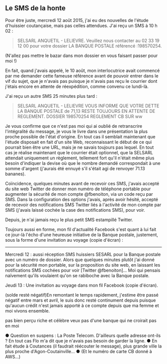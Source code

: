 ## Le SMS de la honte

Pour être juste, mercredi 12 août 2015, j'ai eu des nouvelles de l'étude d'huissier coutançaise, mais pas celles attendues. J'ai reçu un SMS à 10 h 02 :

> SELSARL ANQUETIL - LELIEVRE. Veuillez nous contacter au 02 33 19 12 00 pour votre dossier LA BANQUE POSTALE référencé :198570254.

(N'allez pas mettre le bazar dans mon dossier en vous faisant passer pour moi !)

En fait, quand j'avais appelé, le 10 août, mon interlocutrice avait commencé par me demander cette fameuse référence avant de pouvoir entrer dans le vif du sujet, que je n'avais pas puisque je n'avais pas reçu le courrier dont j'étais encore en attente de réexpédition, comme convenu ce lundi-là.

J'ai reçu un autre SMS 25 minutes plus tard :

> SELSARL ANQUETIL - LELIEVRE VOUS INFORME QUE VOTRE DETTE LA BANQUE POSTALE de 71,13 RESTE TOUJOURS EN ATTENTE DE REGLEMENT. DOSSIER 198570254 REGLEMENT CB SUR ww

Je vous confirme que ce n'est pas moi qui ai oublié de retranscrire l'intégralité du message, je vous le livre dans une présentation la plus proche possible de l'état d'origine. En tout cas il semblait maintenant que l'étude disposait en fait d'un site Web, reconnaissant le début de ce qui pourrait bien être une URL, mais je ne savais toujours pas lequel. En tout cas je réalise maintenant que le courrier était optionnel, que la SELSARL attendait uniquement un règlement, tellement fort qu'il n'était même plus besoin d'indiquer la devise où que le nombre demandé correspondait à une somme d'argent (j'aurais été ennuyé s'il s'était agi de renvoyer 71.13 bananes).

Coïncidence, quelques minutes avant de recevoir ces SMS, j'avais accepté du site web Twitter de donner mon numéro de téléphone portable pour augmenter la sécurité de mon compte @fbenoiton, via un code reçu par SMS. Dans la configuration des options j'avais, après avoir hésité, accepté de recevoir des notifications SMS Twitter liés à l'activité de mon compte par SMS (j'avais laissé cochée la case des notifications SMS), pour voir.

Depuis, je n'ai jamais reçu le plus petit SMS estampillé Twitter.

Toujours aussi en forme, mon fil d'actualité Facebook s'est quant à lui fait ce jour-là l'écho d'une heureuse initiative de la Banque postale, justement, sous la forme d'une invitation au voyage (copie d'écran) : 

***

Mercredi 12 : aussi réception SMS huissiers SESARL pour la Banque postale avec un numéro de dossier. Alors que quelques minutes plutôt j'ai donné pour la sécurité mon portable, sur la proposition du site web, en laissant les notifications SMS cochées pour voir [Twitter @fbenoiton]... Moi qui pensais naïvement qu'ils voulaient qu'on se rabiboche avec la Banque postale.

Jeudi 13 : Une invitation au voyage dans mon fil Facebook (copie d'écran).

(solde resté négatif)En remontant le temps rapidement, j'estime être passé négatif entre mars et avril, le suis donc resté continument depuis puisque qu'aucun crédit n'est jamais apporté à ce compte depuis que ma femme et moi vivons ensemble. 

pas bien perçu riche et célèbre
veux pas d'une banque qui ne croirait pas en moi

● Question en suspens : La Poste Telecom. D'ailleurs quelle adresse ont-ils ? En tout cas Flo m'a dit que je n'avais pas besoin de garder la ligne. ● En fait étude à Coutances (il faudrait réécouter le message), plus grande ville la plus proche d'Agon-Coutainville... ● (Et le numéro de carte CB donné à AWS...)

